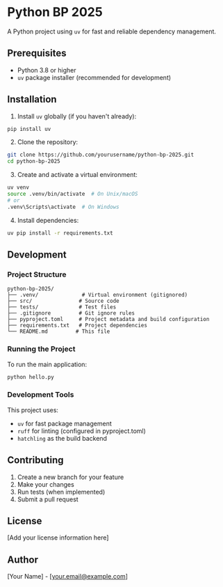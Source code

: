 # Python BP 2025

A Python project using `uv` for fast and reliable dependency management.

## Prerequisites

- Python 3.8 or higher
- `uv` package installer (recommended for development)

## Installation

1. Install `uv` globally (if you haven't already):
```bash
pip install uv
```

2. Clone the repository:
```bash
git clone https://github.com/yourusername/python-bp-2025.git
cd python-bp-2025
```

3. Create and activate a virtual environment:
```bash
uv venv
source .venv/bin/activate  # On Unix/macOS
# or
.venv\Scripts\activate  # On Windows
```

4. Install dependencies:
```bash
uv pip install -r requirements.txt
```

## Development

### Project Structure

```
python-bp-2025/
├── .venv/              # Virtual environment (gitignored)
├── src/               # Source code
├── tests/             # Test files
├── .gitignore         # Git ignore rules
├── pyproject.toml     # Project metadata and build configuration
├── requirements.txt   # Project dependencies
└── README.md         # This file
```

### Running the Project

To run the main application:
```bash
python hello.py
```

### Development Tools

This project uses:
- `uv` for fast package management
- `ruff` for linting (configured in pyproject.toml)
- `hatchling` as the build backend

## Contributing

1. Create a new branch for your feature
2. Make your changes
3. Run tests (when implemented)
4. Submit a pull request

## License

[Add your license information here]

## Author

[Your Name] - [your.email@example.com]
